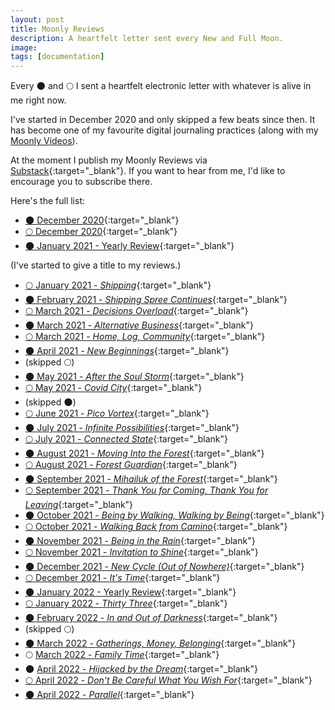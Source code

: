 ```yaml
---
layout: post
title: Moonly Reviews
description: A heartfelt letter sent every New and Full Moon.
image: 
tags: [documentation]
---
```


Every 🌑 and 🌕 I sent a heartfelt electronic letter with whatever is alive in me right now. 

I've started in December 2020 and only skipped a few beats since then. It has become one of my favourite digital journaling practices (along with my [Moonly Videos](one-second-a-day)).

At the moment I publish my Moonly Reviews via [Substack](https://michalkorzonek.substack.com){:target="_blank"}. If you want to hear from me, I'd like to encourage you to subscribe there.

Here's the full list:

- [🌑  December 2020](https://michalkorzonek.substack.com/p/moonly-review-december-2020){:target="_blank"}
- [🌕  December 2020](https://michalkorzonek.substack.com/p/moonly-review-december-2020-b9f){:target="_blank"}
- [🌑 January 2021 - Yearly Review](https://michalkorzonek.substack.com/p/moonly-review-yearly-review){:target="_blank"}

(I've started to give a title to my reviews.)

- [🌕 January 2021 - *Shipping*](https://michalkorzonek.substack.com/p/moonly-review-shipping){:target="_blank"}
- [🌑 February 2021 - *Shipping Spree Continues*](https://michalkorzonek.substack.com/p/moonly-review-shipping-spree-continues){:target="_blank"}
- [🌕 March 2021 - *Decisions Overload*](https://michalkorzonek.substack.com/p/moonly-review-decisions-overload){:target="_blank"}
- [🌑 March 2021 - *Alternative Business*](https://michalkorzonek.substack.com/p/moonly-review-alternative-business){:target="_blank"}
- [🌕 March 2021 - *Home, Log, Community*](https://michalkorzonek.substack.com/p/moonly-review-home-log-community){:target="_blank"}
- [🌑 April 2021 - *New Beginnings*](https://michalkorzonek.substack.com/p/moonly-review-new-beginnings){:target="_blank"}
- (skipped 🌕)
- [🌑  May 2021 - *After the Soul Storm*](https://michalkorzonek.substack.com/p/moonly-review-after-the-soul-storm){:target="_blank"}
- [🌕  May 2021 - *Covid City*](https://michalkorzonek.substack.com/p/supermoonly-review-covid-city){:target="_blank"}
- (skipped 🌑)
- [🌕 June 2021 - *Pico Vortex*](https://michalkorzonek.substack.com/p/moonly-review-pico-vortex){:target="_blank"}
- [🌑  July 2021 - *Infinite Possibilities*](https://michalkorzonek.substack.com/p/moonly-review-infinite-possibilities){:target="_blank"}
- [🌕 July 2021 - *Connected State*](https://michalkorzonek.substack.com/p/moonly-review-connected-state){:target="_blank"}
- [🌑 August 2021 - *Moving Into the Forest*](https://michalkorzonek.substack.com/p/moonly-review-moving-into-the-forest){:target="_blank"}
- [🌕 August 2021 - *Forest Guardian*](https://michalkorzonek.substack.com/p/moonly-review-forest-guardian){:target="_blank"}
- [🌑 September 2021 - *Mihailuk of the Forest*](https://michalkorzonek.substack.com/p/moonly-review-mihailuk-of-the-forest){:target="_blank"}
- [🌕 September 2021 - *Thank You for Coming, Thank You for Leaving*](https://michalkorzonek.substack.com/p/moonly-review-thank-you-for-coming){:target="_blank"}
- [🌑 October 2021 - *Being by Walking, Walking by Being*](https://michalkorzonek.substack.com/p/moonly-review-being-by-walking-walking){:target="_blank"}
- [🌕 October 2021 - *Walking Back from Camino*](https://michalkorzonek.substack.com/p/moonly-review-waking-back-from-camino){:target="_blank"}
- [🌑  November 2021 - *Being in the Rain*](https://michalkorzonek.substack.com/p/moonly-review-being-in-the-rain){:target="_blank"}
- [🌕  November 2021 - *Invitation to Shine*](https://michalkorzonek.substack.com/p/moonly-review-invitation-to-shine){:target="_blank"}
- [🌑  December 2021 - *New Cycle (Out of Nowhere)*](https://michalkorzonek.substack.com/p/moonly-review-new-cycle-out-of-nowhere){:target="_blank"}
- [🌕 December 2021 - *It's Time*](https://michalkorzonek.substack.com/p/moonly-review-its-time){:target="_blank"}
- [🌑 January 2022 - Yearly Review](https://michalkorzonek.com/yearly-review-2021){:target="_blank"}
- [🌕 January 2022 - *Thirty Three*](https://michalkorzonek.substack.com/p/moonly-review-thirty-three){:target="_blank"}
- [🌑 February 2022 - *In and Out of Darkness*](https://michalkorzonek.substack.com/p/moonly-review-in-and-out-of-darkness){:target="_blank"}
- (skipped 🌕)
- [🌑 March 2022 - *Gatherings, Money, Belonging*](https://michalkorzonek.substack.com/p/moonly-review-gatherings-money-belonging){:target="_blank"}
- 🌕 [March 2022 - *Family Time*](https://michalkorzonek.substack.com/p/moonly-review-family-time){:target="_blank"}
- 🌑 [April 2022 - *Hijacked by the Dream*](https://michalkorzonek.substack.com/p/moonly-review-hijacked-by-the-dream){:target="_blank"}
- [🌕  April 2022 - *Don't Be Careful What You Wish For*](https://michalkorzonek.substack.com/p/moonly-review-dont-be-careful-what){:target="_blank"}
- [🌑  April 2022 - *Parallel*](https://michalkorzonek.substack.com/p/moonly-review-parallel){:target="_blank"}

